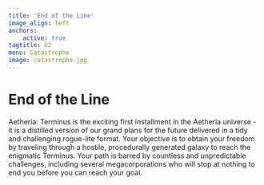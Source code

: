 ```yaml
---
title: 'End of the Line'
image_align: left
anchors:
    active: true
tagtitle: h2
menu: Catastrophe
image: catastrophe.jpg
---
```


# **End of the Line**

Aetheria: Terminus is the exciting first installment in the Aetheria universe - it is a distilled version of our grand plans for the future delivered in a tidy and challenging rogue-lite format. Your objective is to obtain your freedom by traveling through a hostile, procedurally generated galaxy to reach the enigmatic Terminus. Your path is barred by countless and unpredictable challenges, including several megacorporations who will stop at nothing to end you before you can reach your goal.